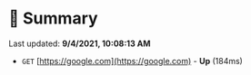# 📖 Summary
Last updated: **9/4/2021, 10:08:13 AM**

- `GET` [https://google.com](https://google.com) - **Up** (184ms)
